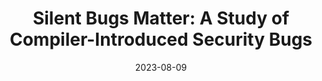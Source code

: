 ---
title: "Silent Bugs Matter: A Study of Compiler-Introduced Security Bugs"
date: 2023-08-09
publishDate: 2022-11-18
authors: ["Jianhao Xu", "Kangjie Lu", "Zhengjie Du", "Zhu Ding", "Linke Li", "Qiushi Wu", "Mathias Payer", "Bing Mao"]
abstract: ""
publication_types: ["1"]
featured: false
publication: "*The 32nd USENIX Security Symposium (Security'23)*"
---